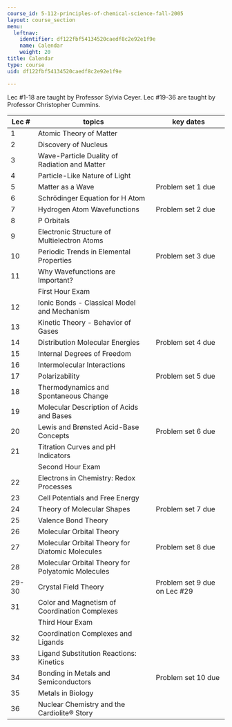 ```yaml
---
course_id: 5-112-principles-of-chemical-science-fall-2005
layout: course_section
menu:
  leftnav:
    identifier: df122fbf54134520caedf8c2e92e1f9e
    name: Calendar
    weight: 20
title: Calendar
type: course
uid: df122fbf54134520caedf8c2e92e1f9e

---
```


Lec #1-18 are taught by Professor Sylvia Ceyer. Lec #19-36 are taught by Professor Christopher Cummins.

| Lec # | topics | key dates |
| --- | --- | --- |
| 1 | Atomic Theory of Matter |  |
| 2 | Discovery of Nucleus |  |
| 3 | Wave-Particle Duality of Radiation and Matter |  |
| 4 | Particle-Like Nature of Light |  |
| 5 | Matter as a Wave | Problem set 1 due |
| 6 | Schrödinger Equation for H Atom |  |
| 7 | Hydrogen Atom Wavefunctions | Problem set 2 due |
| 8 | P Orbitals |  |
| 9 | Electronic Structure of Multielectron Atoms |  |
| 10 | Periodic Trends in Elemental Properties | Problem set 3 due |
| 11 | Why Wavefunctions are Important? |  |
|  | First Hour Exam |  |
| 12 | Ionic Bonds - Classical Model and Mechanism |  |
| 13 | Kinetic Theory - Behavior of Gases |  |
| 14 | Distribution Molecular Energies | Problem set 4 due |
| 15 | Internal Degrees of Freedom |  |
| 16 | Intermolecular Interactions |  |
| 17 | Polarizability | Problem set 5 due |
| 18 | Thermodynamics and Spontaneous Change |  |
| 19 | Molecular Description of Acids and Bases |  |
| 20 | Lewis and Brønsted Acid-Base Concepts | Problem set 6 due |
| 21 | Titration Curves and pH Indicators |  |
|  | Second Hour Exam |  |
| 22 | Electrons in Chemistry: Redox Processes |  |
| 23 | Cell Potentials and Free Energy |  |
| 24 | Theory of Molecular Shapes | Problem set 7 due |
| 25 | Valence Bond Theory |  |
| 26 | Molecular Orbital Theory |  |
| 27 | Molecular Orbital Theory for Diatomic Molecules | Problem set 8 due |
| 28 | Molecular Orbital Theory for Polyatomic Molecules |  |
| 29-30 | Crystal Field Theory | Problem set 9 due on Lec #29 |
| 31 | Color and Magnetism of Coordination Complexes |  |
|  | Third Hour Exam |  |
| 32 | Coordination Complexes and Ligands |  |
| 33 | Ligand Substitution Reactions: Kinetics |  |
| 34 | Bonding in Metals and Semiconductors | Problem set 10 due |
| 35 | Metals in Biology |  |
| 36 | Nuclear Chemistry and the Cardiolite® Story |